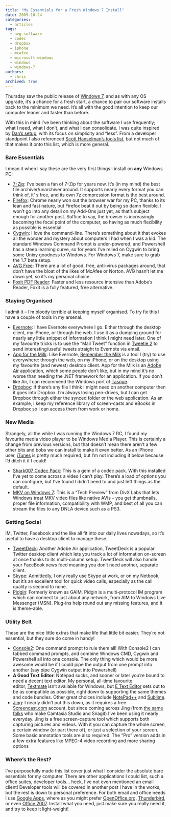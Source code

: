```yaml
---
title: "My Essentials for a Fresh Windows 7 Install"
date: 2009-10-24
categories:
  - articles
tags:
  - avg-software
  - codec
  - dropbox
  - iphone
  - mcafee
  - microsoft-windows
  - windows
  - windows-7
authors:
  - chris
archived: true
---
```


Thursday saw the public release of [Windows 7](http://www.microsoft.com/windows/windows-7/ "Windows 7 - Microsoft.com"), and as with any OS upgrade, it’s a chance for a fresh start, a chance to pair our software installs back to the minimum we need. It’s all with the good intention to keep our computer leaner and faster than before.

With this in mind I’ve been thinking about the software I use frequently; what I need, what I don’t, and what I can consolidate. I was quite inspired by [Dan’s setup](http://dan.benjamin.usesthis.com/ "Dan Benjamin on The Setup"), with its focus on simplicity and “less”. From a developer standpoint I also referenced [Scott Hanselman’s tools list](http://www.hanselman.com/tools "Scott Hanselman's 2009 Ultimate Developer and Power Users Tool List for Windows"), but not much of that makes it onto this list, which is more general.

### Bare Essentials

I mean it when I say these are the very first things I install on **any** Windows PC:

- [7-Zip](http://sourceforge.net/projects/sevenzip/ "7-Zip"): I’ve been a fan of 7-Zip for years now. It’s (in my mind) the best file archiver/unarchiver around. It supports nearly every format you can think of, it’ s free, and its own 7z compression format is the best around.
- [Firefox](http://getfirefox.com/ "Get Firefox!"): Chrome nearly won out the browser war for my PC, thanks to its lean and fast nature, but Firefox beat it out by being so damn flexible. I won’t go into any detail on my Add-Ons just yet, as that’s subject enough for another post. Suffice to say, the browser is increasingly becoming the focal point of the computer, so having as much flexibility as possible is essential.
- [Cygwin](http://cygwin.com/ "Cygwin"): I love the command-line. There’s something about it that evokes all the wonder and mystery about computers I had when I was a kid. The standard Windows Command Prompt is under-powered, and Powershell has a steep learning curve, so for years I’ve relied on Cygwin to bring some Unixy goodness to Windows. For Windows 7, make sure to grab the 1.7 beta setup.
- [AVG Free](http://free.avg.com/ww-en/download-avg-anti-virus-free-edition "AVG Free Edition"): There are a lot of good, free, anti-virus packages around, that don’t have the bloat of the likes of McAfee or Norton. AVG hasn’t let me down yet, so it’s my personal choice.
- [Foxit PDF Reader](http://www.foxitsoftware.com/pdf/reader/ "Foxit PDF Reader"): Faster and less resource intensive than Adobe’s Reader, Foxit is a fully featured, free alternative.

### Staying Organised

I admit it – I’m bloody terrible at keeping myself organised. To try fix this I have a couple of tools in my arsenal.

- [Evernote](http://www.evernote.com/ "Evernote"): I have Evernote everywhere I go. Either through the desktop client, my iPhone, or through the web. I use it as a dumping ground for nearly any little snippet of information I think I might need later. One of my favourite tricks is to use the “Mail Tweet” function in [Tweetie 2](http://www.atebits.com/tweetie-iphone/ "Tweetie 2 for iPhone") to send interesting/useful tweets straight to Evernote via email.
- [App for the Milk](http://www.chrillo.info/applications/appforthemilk/ "App for the Milk"): Like Evernote, [Remember the Milk](http://rememberthemilk.com/ "Remember the Milk") is a tool I (try) to use everywhere: through the web, on my iPhone, or on the desktop using my favourite (and newest) desktop client. App for the Milk is an [Adobe Air](http://www.adobe.com/products/air/ "Adobe Air") application, which some people don’t like, but in my mind it’s no worse than needing the .NET framework for an application. If you don’t like Air, I can recommend the Windows port of [Tasque](http://live.gnome.org/Tasque "Tasque").
- [Dropbox](http://getdropbox.com/ "Dropbox"): If there’s any file I think I might need on another computer then it goes into Dropbox. I’m always losing pen-drives, but I can get Dropbox through either the synced folder or the web application. As an example, I keep my reference library of screen-casts and eBooks in Dropbox so I can access them from work or home.

### New Media

Strangely, all the while I was running the Windows 7 RC, I found my favourite media video player to be Windows Media Player. This is certainly a change from previous versions, but that doesn’t mean there aren’t a few other bits and bobs we can install to make it even better. As an iPhone user, [iTunes](http://www.apple.com/itunes "iTunes") is pretty much required, but I’m not including it below because I’d ditch it if I could!

- [Shark007 Codec Pack](http://shark007.net/win7codecs.html "Shark007 Windows 7 Codec Pack"): This is a gem of a codec pack. With this installed I’ve yet to come across a video I can’t play. There’s a load of options you can configure, but I’ve found I didn’t need to and just left things as the default.
- [MKV on Windows 7](http://labs.divx.com/mkvwin7preview "DivX Labs - MKV on Windows 7"): This is a “Tech Preview” from DivX Labs that lets Windows treat MKV video files like native AVIs – you get thumbnails, proper file information, compatibility with WMP, and best of all you can stream the files to any DNLA device such as a PS3.

### Getting Social

IM, Twitter, Facebook and the like all fit into our daily lives nowadays, so it’s useful to have a desktop client to manage these.

- [TweetDeck](http://www.tweetdeck.com/beta/ "TweetDeck"): Another Adobe Air application, TweetDeck is a popular Twitter desktop client which lets you track a lot of information on-screen at once thanks to its multi-column setup. TweetDeck will also handle your FaceBook news feed meaning you don’t need another, separate client.
- [Skype](http://www.skype.com/): Admittedly, I only really use Skype at work, or on my Netbook, but it’s an excellent tool for quick video calls, especially as the call quality is second to none.
- [Pidgin](http://www.pidgin.im/ "Pidgin IM"): Formerly known as GAIM, Pidgin is a multi-protocol IM program which can connect to just about any network, from AIM to Windows Live Messenger (MSN). Plug-ins help round out any missing features, and it is theme-able.

### Utility Belt

These are the nice little extras that make life that little bit easier. They’re not essential, but they sure do come in handy!

- [Console2](http://sourceforge.net/projects/console/ "Console2"): One command prompt to rule them all! With Console2 I can tabbed command prompts, and combine Windows CMD, Cygwin and Powershell all into one console. The only thing which would be more awesome would be if I could pipe the output from one prompt into another (say pipe Cygwin output into Powershell)
- **A Good Text Editor**: Notepad sucks, and sooner or later you’re bound to need a decent text editor. My personal, all-time favourite editor, [Textmate](http://macromates.com/ "Textmate") isn’t available for Windows, but [E Text Editor](http://www.e-texteditor.com/ "E Text Editor") sets out to be as compatible as possible, right down to supporting the same themes and code bundles. Other great choices include [NotePad++](http://notepad-plus.sourceforge.net/uk/site.htm "Notepad++") and [Sublime](http://www.sublimetext.com/ "Sublime Test Editor").
- [Jing](http://www.jingproject.com/ "Jing"): I nearly didn’t put this down, as it requires a free [Screencast.com](http://www.screencast.com/ "Screencast.com") account, but since coming across Jing (from [the same folks](http://www.techsmith.com/ "TechSmith") who make Camtasia Studio and Snagit) I’ve been using it nearly everyday. Jing is a free screen-capture tool which supports both capturing pictures and videos. With it you can capture the whole screen, a certain window (or part there of), or just a selection of your screen. Some basic annotation tools are also required. The “Pro” version adds in a few extra features like MPEG-4 video recording and more sharing options

### Where’s the Rest?

I’ve purposefully made this list cover just what I consider the absolute bare essentials for my computer. There are other applications I could list, such a office suites, developer tools… heck, I’ve not even mentioned an email client! Developer tools will be covered in another post I have in the works, but the rest is down to personal preference. For both email and office needs I use [Google Apps](http://www.google.com/apps/ "Google Apps"), where as you might prefer [OpenOffice.org](http://www.openoffice.org/ "OpenOffice.org office suite"), [Thunderbird](http://www.mozillamessaging.com/en-US/thunderbird/ "Thunderbird Email Client"), or even [Office 2007](http://www.microsoft.com/office "MS Office"). Install what you need, just make sure you really need it, and try to keep it light-weight!
